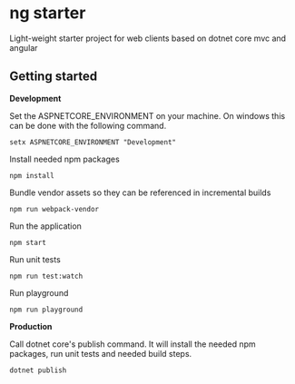 # ng starter #

Light-weight starter project for web clients based on dotnet core mvc and angular


## Getting started ##
 
**Development**

Set the ASPNETCORE_ENVIRONMENT on your machine. On windows this can be done with the following 
command.
```
setx ASPNETCORE_ENVIRONMENT "Development"
```
 
Install needed npm packages
```
npm install
```

Bundle vendor assets so they can be referenced in incremental builds
```
npm run webpack-vendor
```
  
Run the application
```
npm start
```

Run unit tests
```
npm run test:watch
```

Run playground
```
npm run playground
```

**Production**

Call dotnet core's publish command. It will install the needed npm packages, run unit tests and 
needed build steps.
```
dotnet publish
```

